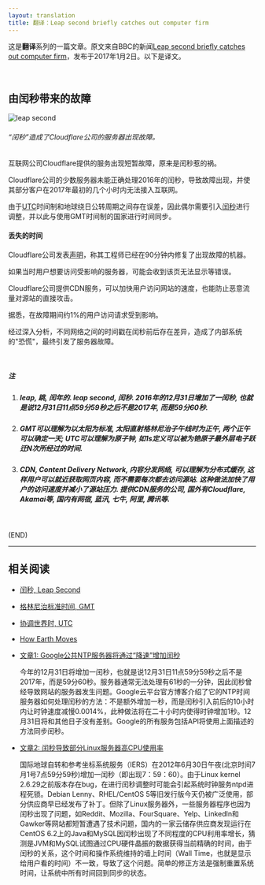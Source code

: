 ```yaml
---
layout: translation
title: 翻译：Leap second briefly catches out computer firm
---
```



这是**翻译**系列的一篇文章。原文来自BBC的新闻[Leap second briefly catches out computer firm](http://www.bbc.com/news/technology-38488246)，发布于2017年1月2日。以下是译文。

<br/>

##	由闰秒带来的故障

<img alt="leap second" src="http://ichef.bbci.co.uk/news/660/cpsprodpb/1025A/production/_93183166_hi006664199.jpg">

<h6>“闰秒”造成了Cloudflare公司的服务器出现故障。</h6>

互联网公司Cloudflare提供的服务出现短暂故障，原来是闰秒惹的祸。

Cloudflare公司的少数服务器未能正确处理2016年的闰秒，导致故障出现，并使其部分客户在2017年最初的几个小时内无法接入互联网。

由于[UTC](https://en.wikipedia.org/wiki/Coordinated_Universal_Time)时间制和地球绕日公转周期之间存在误差，因此偶尔需要引入[闰秒](https://en.wikipedia.org/wiki/Leap_second)进行调整，并以此与使用GMT时间制的国家进行时间同步。

#### 丢失的时间

Cloudflare公司发表[声明](https://blog.cloudflare.com/how-and-why-the-leap-second-affected-cloudflare-dns/)，称其工程师已经在90分钟内修复了出现故障的机器。

如果当时用户想要访问受影响的服务器，可能会收到该页无法显示等错误。

Cloudflare公司提供CDN服务，可以加快用户访问网站的速度，也能防止恶意流量对源站的直接攻击。

据悉，在故障期间约1%的用户访问请求受到影响。

经过深入分析，不同网络之间的时间戳在闰秒前后存在差异，造成了内部系统的"恐慌"，最终引发了服务器故障。

<br/>

<h5>注</h5>

<ol><span>

<li><span><h5>
leap, 跳, 闰年的. leap second, 闰秒. 2016年的12月31日增加了一闰秒, 也就是说12月31日11点59分59秒之后不是2017年, 而是59分60秒.
</h5></span></li>

<li><span><h5>
GMT可以理解为以太阳为标准, 太阳直射格林尼治子午线时为正午, 两个正午可以确定一天; UTC可以理解为原子钟, 如1s定义可以被为铯原子最外层电子跃迁N次所经过的时间.
</h5></span></li>

<li><span><h5>
CDN, Content Delivery Network, 内容分发网络, 可以理解为分布式缓存, 这样用户可以就近获取网页内容, 而不需要每次都去访问源站. 这种做法加快了用户的访问速度并减小了源站压力. 提供CDN服务的公司, 国外有Cloudflare, Akamai等, 国内有网宿, 蓝汛, 七牛, 阿里, 腾讯等.
</h5></span></li>

</span></ol>

<br/>

(END)

---

##  相关阅读

*	[闰秒, Leap Second](https://zh.wikipedia.org/wiki/%E9%97%B0%E7%A7%92)

*	[格林尼治标准时间, GMT](https://zh.wikipedia.org/wiki/%E6%A0%BC%E6%9E%97%E5%B0%BC%E6%B2%BB%E5%B9%B3%E6%97%B6)

*	[协调世界时, UTC](https://zh.wikipedia.org/wiki/%E5%8D%8F%E8%B0%83%E4%B8%96%E7%95%8C%E6%97%B6)

*	[How Earth Moves](https://www.youtube.com/watch?v=IJhgZBn-LHg)

*	[文章1: Google公共NTP服务器将通过“降速”增加闰秒](http://www.solidot.org/story?sid=50596)

	今年的12月31日将增加一闰秒，也就是说12月31日11点59分59秒之后不是2017年，而是59分60秒。服务器通常无法处理有61秒的一分钟，因此闰秒曾经导致网站的服务器发生问题。Google云平台官方博客介绍了它的NTP时间服务器如何处理闰秒的方法：不是额外增加一秒，而是闰秒引入前后的10小时内让时钟速度减慢0.0014%，此种做法将在二十小时内使得时钟增加1秒。12月31日将和其他日子没有差别。Google的所有服务包括API将使用上面描述的方法同步闰秒。

*	[文章2: 闰秒导致部分Linux服务器高CPU使用率](http://www.solidot.org/story?sid=30309)
	
	国际地球自转和参考坐标系统服务（IERS）在2012年6月30日午夜(北京时间7月1号7点59分59秒)增加一闰秒（即出现7：59：60）。由于Linux kernel 2.6.29之前版本存在bug，在进行闰秒调整时可能会引起系统时钟服务ntpd进程死锁。Debian Lenny、RHEL/CentOS 5等旧发行版今天仍被广泛使用，部分供应商早已经发布了补丁。但除了Linux服务器外，一些服务器程序也因为闰秒出现了问题，如Reddit、Mozilla、FourSquare、Yelp、LinkedIn和Gawker等网站都短暂遭遇了技术问题，国内的一家云储存供应商发现运行在CentOS 6.2上的Java和MySQL因闰秒出现了不同程度的CPU利用率增长，猜测是JVM和MySQL试图通过CPU硬件晶振的数据获得当前精确的时间，由于闰秒的关系，这个时间和操作系统维持的墙上时间（Wall Time，也就是显示给用户看的时间）不一致，导致了这个问题。简单的修正方法是强制重置系统时间，让系统中所有时间回到同步的状态。

